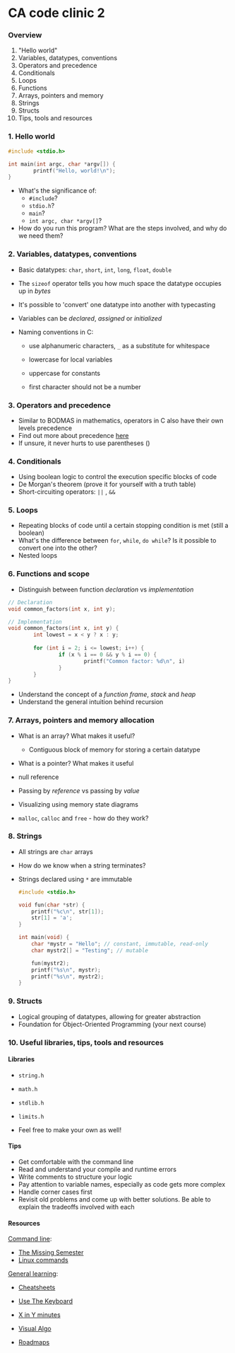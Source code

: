 # CA code clinic 2

### Overview

1. "Hello world"
2. Variables, datatypes, conventions
3. Operators and precedence
4. Conditionals
5. Loops
6. Functions
7. Arrays, pointers and memory
8. Strings
9. Structs
10. Tips, tools and resources

### 1. Hello world

```c
#include <stdio.h>

int main(int argc, char *argv[]) {
		printf("Hello, world!\n");
}
```

- What's the significance of:
  - `#include`?
  -  `stdio.h`?
  -  `main`?
  -  `int argc, char *argv[]`?
- How do you run this program? What are the steps involved, and why do we need them?

### 2. Variables, datatypes, conventions

- Basic datatypes: `char`, `short`, `int`, `long`, `float`, `double`

- The `sizeof` operator tells you how much space the datatype occupies up in *bytes*

- It's possible to 'convert' one datatype into another with typecasting

- Variables can be *declared*, *assigned* or *initialized*

- Naming conventions in C:

  - use alphanumeric characters, `_` as a substitute for whitespace

  - lowercase for local variables
  - uppercase for constants
  - first character should not be a number

### 3. Operators and precedence

- Similar to BODMAS in mathematics, operators in C also have their own levels precedence
- Find out more about precedence [here](https://www.tutorialspoint.com/cprogramming/c_operators_precedence.htm)
- If unsure, it never hurts to use parentheses () 

### 4. Conditionals

- Using boolean logic to control the execution specific blocks of code
- De Morgan's theorem (prove it for yourself with a truth table)
- Short-circuiting operators:  `||` ,  `&&`

### 5. Loops

- Repeating blocks of code until a certain stopping condition is met (still a boolean)
- What's the difference between `for`, `while`, `do while`? Is it possible to convert one into the other?
- Nested loops

### 6. Functions and scope

- Distinguish between function *declaration* vs *implementation*

```c
// Declaration
void common_factors(int x, int y);

// Implementation
void common_factors(int x, int y) {
		int lowest = x < y ? x : y;
		
		for (int i = 2; i <= lowest; i++) {
				if (x % i == 0 && y % i == 0) {
						printf("Common factor: %d\n", i)
				}
		}
}
```

- Understand the concept of a *function frame*, *stack* and *heap*
- Understand the general intuition behind recursion

### 7. Arrays, pointers and memory allocation

- What is an array? What makes it useful?
  - Contiguous block of memory for storing a certain datatype

- What is a pointer? What makes it useful
- null reference
- Passing by *reference* vs passing by *value*
- Visualizing using memory state diagrams
- `malloc`, `calloc` and `free` - how do they work? 

### 8. Strings

- All strings are `char` arrays

- How do we know when a string terminates?

- Strings declared using `*` are immutable

  ```c
  #include <stdio.h>
  
  void fun(char *str) {
      printf("%c\n", str[1]);
      str[1] = 'a';
  }
  
  int main(void) {
      char *mystr = "Hello"; // constant, immutable, read-only
      char mystr2[] = "Testing"; // mutable
  
      fun(mystr2);
      printf("%s\n", mystr);
      printf("%s\n", mystr2);
  }
  ```

  

### 9. Structs

- Logical grouping of datatypes, allowing for greater abstraction
- Foundation for Object-Oriented Programming (your next course)

### 10. Useful libraries, tips, tools and resources

#### Libraries

- `string.h`

- `math.h`
- `stdlib.h`
- `limits.h`

- Feel free to make your own as well!

#### Tips

- Get comfortable with the command line
- Read and understand your compile and runtime errors
- Write comments to structure your logic
- Pay attention to variable names, especially as code gets more complex
- Handle corner cases first
- Revisit old problems and come up with better solutions. Be able to explain the tradeoffs involved with each 

#### Resources

<u>Command line</u>:

- [The Missing Semester](https://missing.csail.mit.edu/)
- [Linux commands](https://www.freecodecamp.org/news/the-linux-commands-handbook/)

<u>General learning</u>:

- [Cheatsheets](https://github.com/emmaneugene/cheatsheets)

- [Use The Keyboard](https://usethekeyboard.com/)

- [X in Y minutes](https://learnxinyminutes.com/)

- [Visual Algo](https://visualgo.net/en)

- [Roadmaps](https://roadmap.sh/)

  